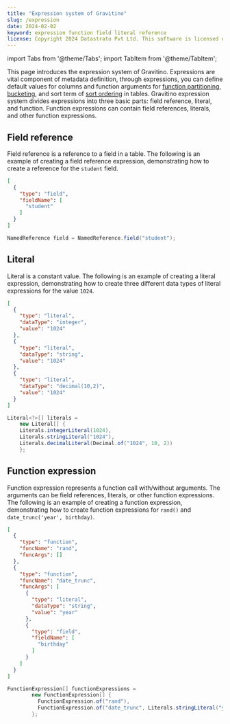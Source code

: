 ```yaml
---
title: "Expression system of Gravitino"
slug: /expression
date: 2024-02-02
keyword: expression function field literal reference
license: Copyright 2024 Datastrato Pvt Ltd. This software is licensed under the Apache License version 2.
---
```


import Tabs from '@theme/Tabs';
import TabItem from '@theme/TabItem';

This page introduces the expression system of Gravitino. Expressions are vital component of metadata definition, through expressions, you can define default values for columns and function arguments for [function partitioning](./table-partitioning-bucketing-sort-order-indexes.md#table-partitioning), [bucketing](./table-partitioning-bucketing-sort-order-indexes.md#table-bucketing), and sort term of [sort ordering](./table-partitioning-bucketing-sort-order-indexes.md#sort-ordering) in tables.
Gravitino expression system divides expressions into three basic parts: field reference, literal, and function. Function expressions can contain field references, literals, and other function expressions.

## Field reference

Field reference is a reference to a field in a table.
The following is an example of creating a field reference expression, demonstrating how to create a reference for the `student` field.

<Tabs>
  <TabItem value="Json" label="Json">

```json
[
  {
    "type": "field",
    "fieldName": [
      "student"
    ]
  }
]
```

  </TabItem>
  <TabItem value="java" label="Java">

```java
NamedReference field = NamedReference.field("student");
```

  </TabItem>
</Tabs>

## Literal

Literal is a constant value.
The following is an example of creating a literal expression, demonstrating how to create three different data types of literal expressions for the value `1024`.

<Tabs>
  <TabItem value="Json" label="Json">

```json
[
  {
    "type": "literal",
    "dataType": "integer",
    "value": "1024"
  },
  {
    "type": "literal",
    "dataType": "string",
    "value": "1024"
  },
  {
    "type": "literal",
    "dataType": "decimal(10,2)",
    "value": "1024"
  }
]
```

  </TabItem>
  <TabItem value="java" label="Java">

```java
Literal<?>[] literals =
    new Literal[] {
    Literals.integerLiteral(1024),
    Literals.stringLiteral("1024"),
    Literals.decimalLiteral(Decimal.of("1024", 10, 2))
    };
```

  </TabItem>
</Tabs>

## Function expression

Function expression represents a function call with/without arguments. The arguments can be field references, literals, or other function expressions.
The following is an example of creating a function expression, demonstrating how to create function expressions for `rand()` and `date_trunc('year', birthday)`.

<Tabs>
  <TabItem value="Json" label="Json">

```json
[
  {
    "type": "function",
    "funcName": "rand",
    "funcArgs": []
  },
  {
    "type": "function",
    "funcName": "date_trunc",
    "funcArgs": [
      {
        "type": "literal",
        "dataType": "string",
        "value": "year"
      },
      {
        "type": "field",
        "fieldName": [
          "birthday"
        ]
      }
    ]
  }
]
```

  </TabItem>
  <TabItem value="java" label="Java">

```java
FunctionExpression[] functionExpressions =
        new FunctionExpression[] {
          FunctionExpression.of("rand"),
          FunctionExpression.of("date_trunc", Literals.stringLiteral("year"), NamedReference.field("birthday"))
        };
```

  </TabItem>
</Tabs>

